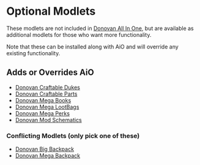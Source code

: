 # Optional Modlets

These modlets are not included in [Donovan All In One](../donovan-aio), but are available as additional modlets for those who want more functionality.

Note that these can be installed along with AiO and will override any existing functionality.

## Adds or Overrides AiO

- [Donovan Craftable Dukes](donovan-craftabledukes)
- [Donovan Craftable Parts](donovan-craftableparts)
- [Donovan Mega Books](donovan-megabooks)
- [Donovan Mega LootBags](donovan-megalootbags)
- [Donovan Mega Perks](donovan-megaperks)
- [Donovan Mod Schematics](donovan-modschematics)

### Conflicting Modlets (only pick one of these)

- [Donovan Big Backpack](donovan-bigbackpack)
- [Donovan Mega Backpack](donovan-megabackpack)
